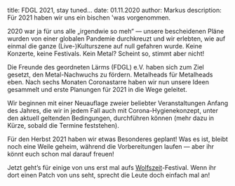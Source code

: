 title: FDGL 2021, stay tuned...
date: 01.11.2020
author: Markus
description: Für 2021 haben wir uns ein bischen 'was vorgenommen. 

2020 war ja für uns alle „irgendwie so meh“ — unsere bescheidenen Pläne wurden von einer globalen Pandemie durchkreuzt und wir erlebten, wie auf einmal die ganze (Live-)Kulturszene auf null gefahren wurde. Keine Konzerte, keine Festivals. Kein Metal? Scheint so, stimmt aber nicht! 

Die Freunde des geordneten Lärms (FDGL) e.V. haben sich zum Ziel gesetzt, den Metal-Nachwuchs zu fördern. Metalheads für Metalheads eben. Nach sechs Monaten Coronastarre haben wir nun unsere Ideen gesammelt und erste Planungen für 2021 in die Wege geleitet.

Wir beginnen mit einer Neuauflage zweier beliebter Veranstaltungen Anfang des Jahres, die wir in jedem Fall auch mit Corona-Hygienekonzept, unter den aktuell geltenden Bedingungen, durchführen können (mehr dazu in Kürze, sobald die Termine feststehen).

Für den Herbst 2021 haben wir etwas Besonderes geplant! Was es ist, bleibt noch eine Weile geheim, während die Vorbereitungen laufen — aber ihr könnt euch schon mal darauf freuen!

Jetzt geht’s für einige von uns erst mal aufs [Wolfszeit](https://www.wolfszeit-festival.de "Wolfszeit Festival")-Festival. Wenn ihr dort einen Patch von uns seht, sprecht die Leute doch einfach mal an! 